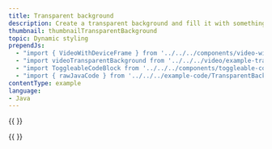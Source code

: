 ```yaml
---
title: Transparent background
description: Create a transparent background and fill it with something such as a video of moving water.
thumbnail: thumbnailTransparentBackground
topic: Dynamic styling
prependJs:
  - "import { VideoWithDeviceFrame } from '../../../components/video-with-device-frame'"
  - "import videoTransparentBackground from '../../../video/example-transparent-background.mp4'"
  - "import ToggleableCodeBlock from '../../../components/toggleable-code-block'"
  - "import { rawJavaCode } from '../../../example-code/TransparentBackgroundActivity.js'"
contentType: example
language:
- Java
---
```


{{
  <VideoWithDeviceFrame
    videoFile={videoTransparentBackground}
    rotation="vertical"
    device="pixel-2"
  />
}}

<!-- Any notes about this example would go here.  -->

{{
  <ToggleableCodeBlock
    java={rawJavaCode}
  />
}}
